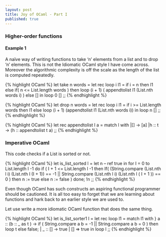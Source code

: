 ```yaml
---
layout: post
title: Joy of OCaml - Part I
published: true
---
```



### Higher-order functions

#### Example 1

A naïve way of writing functions to take ‘n’ elements from a list and to drop ‘n’ elements. This is not the Idiomatic OCaml style I have come across. Moreover the algorithmic complexity is off the scale as the length of the list is computed repeatedly.

{% highlight OCaml %}
let take n words =
  let rec loop i l1 = 
    if i = n
    then l1
    else
    if( n <= List.length words ) then
      loop (i + 1)  ( appendtolist l1 (List.nth words i) ) 
    else []
  in loop 0  []
;;
{% endhighlight %}

{% highlight OCaml %}
let drop n words =
  let rec loop i l1 = 
    if i >= List.length words
    then l1
    else
      loop (i + 1) (appendtolist l1 (List.nth words i))
  in loop n  []
;;
{% endhighlight %}

{% highlight OCaml %}
let rec appendtolist l a =
  match l with
  |[] -> [a]
  |h :: t -> (h :: appendtolist t a)
;;
{% endhighlight %}

### Imperative OCaml

This code checks if a List is sorted or not. 

{% highlight OCaml %}
let is_list_sorted l =
let n – ref true in
  for I = 0 to List.length l -1 do
      if ( I + 1 <= List.length l -1 then
         If( (String.compare (List.nth l i) (List.nth l (I + 1)) == -1 ||
              String.compare (List.nth l i) (List.nth l ( I + 1 )) == 0 ) 
          then n := true
          else n := false )
  done;
!n
;;
{% endhighlight %}

Even though OCaml has such constructs an aspiring functional programmer should be cautioned. It is all too easy to forget that we are learning about functions and hark back to an earlier style we are used to.

Let use write a more idiomatic OCaml function that does the same thing.

{% highlight OCaml %}
let is_list_sorter1 l =
let rec loop l1 =
  match l1 with
  } a :: (b :: _ as t ) -> if ( String.compare a b = -1 || 
                                String.compare a b = 0 )
                           then loop t
                           else false;
  | _ :: [] -> true
  | [] => true
in loop l
;;
{% endhighlight %}

